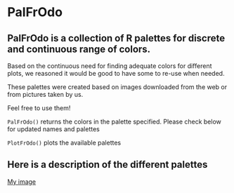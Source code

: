 # PalFrOdo

## PalFrOdo is a collection of R palettes for discrete and continuous range of colors.

Based on the continuous need for finding adequate colors for different plots, we reasoned it would be good to have some to re-use when needed.

These palettes were created based on images downloaded from the web or from pictures taken by us.

Feel free to use them!

`PalFrOdo()` returns the colors in the palette specified. Please check below for updated names and palettes

`PlotFrOdo()` plots the available palettes

## Here is a description of the different palettes

[My image](https://github.com/LodovicoTerzi/PalFrOdo/tree/main/img/FrOdo.png)
